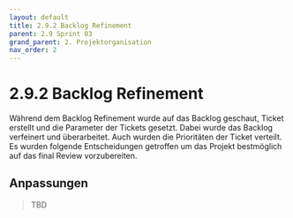 ```yaml
---
layout: default
title: 2.9.2 Backlog Refinement
parent: 2.9 Sprint 03
grand_parent: 2. Projektorganisation
nav_order: 2
---
```


# 2.9.2 Backlog Refinement

Während dem Backlog Refinement wurde auf das Backlog geschaut, Ticket erstellt und die Parameter der Tickets gesetzt. Dabei wurde das Backlog verfeinert und überarbeitet. Auch wurden die Prioritäten der Ticket verteilt. Es wurden folgende Entscheidungen getroffen um das Projekt bestmöglich auf das final Review vorzubereiten.

## Anpassungen

>TBD